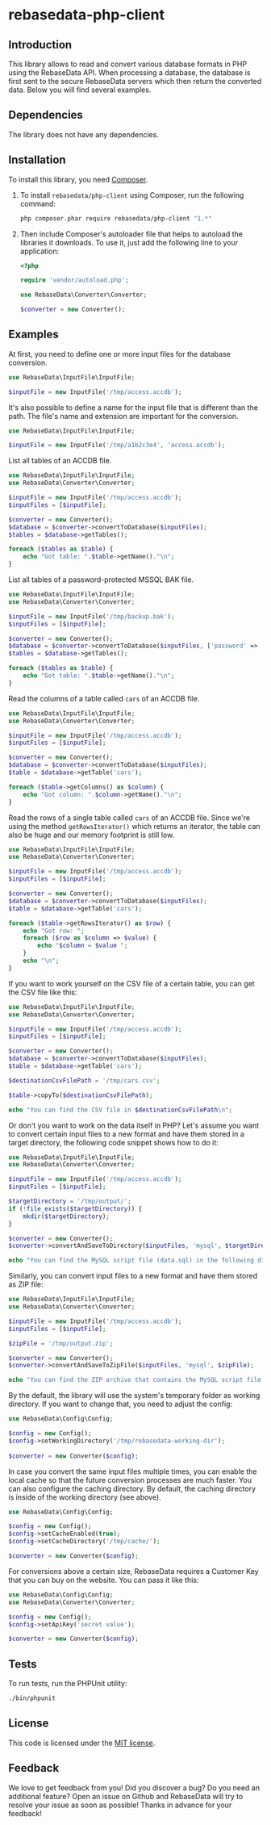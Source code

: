 # rebasedata-php-client

Introduction
------------

This library allows to read and convert various database formats in PHP using the RebaseData API. When processing a database, the database is first sent to the secure RebaseData servers which then return the converted data. Below you will find several examples.

Dependencies
------------

The library does not have any dependencies.

Installation
------------

To install this library, you need [Composer](http://getcomposer.org).

1. To install `rebasedata/php-client` using Composer, run the following command:

    ```bash
    php composer.phar require rebasedata/php-client "1.*"
    ```

2. Then include Composer's autoloader file that helps to autoload the libraries it downloads. To use it, just add the following line to your application:

    ```php
    <?php

    require 'vendor/autoload.php';

    use RebaseData\Converter\Converter;

    $converter = new Converter();
    ```


Examples
--------

At first, you need to define one or more input files for the database conversion. 

```php
use RebaseData\InputFile\InputFile;

$inputFile = new InputFile('/tmp/access.accdb');
```

It's also possible to define a name for the input file that is different than the path.
The file's name and extension are important for the conversion.

```php
use RebaseData\InputFile\InputFile;

$inputFile = new InputFile('/tmp/a1b2c3e4', 'access.accdb');
```

List all tables of an ACCDB file.

```php
use RebaseData\InputFile\InputFile;
use RebaseData\Converter\Converter;

$inputFile = new InputFile('/tmp/access.accdb');
$inputFiles = [$inputFile];

$converter = new Converter();
$database = $converter->convertToDatabase($inputFiles);
$tables = $database->getTables();

foreach ($tables as $table) {
    echo "Got table: ".$table->getName()."\n";
}
```

List all tables of a password-protected MSSQL BAK file.

```php
use RebaseData\InputFile\InputFile;
use RebaseData\Converter\Converter;

$inputFile = new InputFile('/tmp/backup.bak');
$inputFiles = [$inputFile];

$converter = new Converter();
$database = $converter->convertToDatabase($inputFiles, ['password' => 'value']);
$tables = $database->getTables();

foreach ($tables as $table) {
    echo "Got table: ".$table->getName()."\n";
}
```

Read the columns of a table called `cars` of an ACCDB file.

```php
use RebaseData\InputFile\InputFile;
use RebaseData\Converter\Converter;

$inputFile = new InputFile('/tmp/access.accdb');
$inputFiles = [$inputFile];

$converter = new Converter();
$database = $converter->convertToDatabase($inputFiles);
$table = $database->getTable('cars');

foreach ($table->getColumns() as $column) {
    echo "Got column: ".$column->getName()."\n";
}
```

Read the rows of a single table called `cars` of an ACCDB file. Since we're using the method `getRowsIterator()` which returns an iterator, the table can also be huge and our memory footprint is still low.

```php
use RebaseData\InputFile\InputFile;
use RebaseData\Converter\Converter;

$inputFile = new InputFile('/tmp/access.accdb');
$inputFiles = [$inputFile];

$converter = new Converter();
$database = $converter->convertToDatabase($inputFiles);
$table = $database->getTable('cars');

foreach ($table->getRowsIterator() as $row) {
    echo "Got row: ";
    foreach ($row as $column => $value) {
        echo "$column = $value ";
    }
    echo "\n";
}
```

If you want to work yourself on the CSV file of a certain table, you can get the CSV file like this:

```php
use RebaseData\InputFile\InputFile;
use RebaseData\Converter\Converter;

$inputFile = new InputFile('/tmp/access.accdb');
$inputFiles = [$inputFile];

$converter = new Converter();
$database = $converter->convertToDatabase($inputFiles);
$table = $database->getTable('cars');

$destinationCsvFilePath = '/tmp/cars.csv';

$table->copyTo($destinationCsvFilePath);

echo "You can find the CSV file in $destinationCsvFilePath\n";
```

Or don't you want to work on the data itself in PHP? Let's assume you want to convert certain input files to a new format and have them stored in a target directory, the following code snippet shows how to do it:

```php
use RebaseData\InputFile\InputFile;
use RebaseData\Converter\Converter;

$inputFile = new InputFile('/tmp/access.accdb');
$inputFiles = [$inputFile];

$targetDirectory = '/tmp/output/';
if (!file_exists($targetDirectory)) {
    mkdir($targetDirectory);
}

$converter = new Converter();
$converter->convertAndSaveToDirectory($inputFiles, 'mysql', $targetDirectory);

echo "You can find the MySQL script file (data.sql) in the following directory: $targetDirectory\n";
```

Similarly, you can convert input files to a new format and have them stored as ZIP file:

```php
use RebaseData\InputFile\InputFile;
use RebaseData\Converter\Converter;

$inputFile = new InputFile('/tmp/access.accdb');
$inputFiles = [$inputFile];

$zipFile = '/tmp/output.zip';

$converter = new Converter();
$converter->convertAndSaveToZipFile($inputFiles, 'mysql', $zipFile);

echo "You can find the ZIP archive that contains the MySQL script file (data.sql) here: $zipFile\n";
```

By the default, the library will use the system's temporary folder as working directory. If you want to change that, you need to adjust the config:

 ```php
 use RebaseData\Config\Config;
 
 $config = new Config();
 $config->setWorkingDirectory('/tmp/rebasedata-working-dir');
  
 $converter = new Converter($config);
 ```

In case you convert the same input files multiple times, you can enable the local cache so that the future conversion
processes are much faster. You can also configure the caching directory. By default, the caching directory is inside of the working directory (see above).

 ```php
 use RebaseData\Config\Config;
 
 $config = new Config();
 $config->setCacheEnabled(true);
 $config->setCacheDirectory('/tmp/cache/');
 
 $converter = new Converter($config);
 ```

For conversions above a certain size, RebaseData requires a Customer Key that you can buy on the website.
You can pass it like this:

 ```php
 use RebaseData\Config\Config;
 use RebaseData\Converter\Converter;
 
 $config = new Config();
 $config->setApiKey('secret value');
 
 $converter = new Converter($config);
 ```
 


Tests
-----

To run tests, run the PHPUnit utility:

```bash
./bin/phpunit
```



License
-------

This code is licensed under the [MIT license](https://opensource.org/licenses/MIT).


Feedback
--------

We love to get feedback from you! Did you discover a bug? Do you need an additional feature? Open an issue on Github and RebaseData will try to resolve your issue as soon as possible! Thanks in advance for your feedback!
